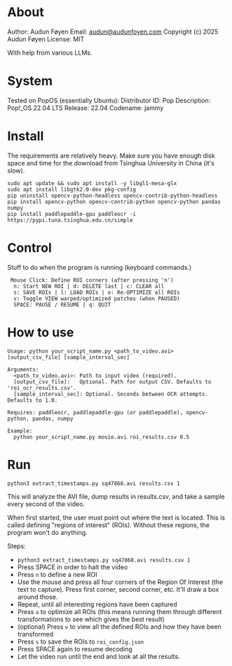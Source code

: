 # About
Author: Audun Føyen
Email: audun@audunfoyen.com
Copyright (c) 2025 Audun Føyen
License: MIT

With help from various LLMs.

# System
Tested on PopOS (essentially Ubuntu):
Distributor ID:	Pop
Description:	Pop!_OS 22.04 LTS
Release:	22.04
Codename:	jammy

# Install
The requirements are relatively heavy. Make sure you have enough disk space and time for the download from Tsinghua University in China (it's slow).
```
sudo apt update && sudo apt install -y libgl1-mesa-glx
sudo apt install libgtk2.0-dev pkg-config
pip uninstall opencv-python-headless opencv-contrib-python-headless
pip install opencv-python opencv-contrib-python opencv-python pandas numpy
pip install paddlepaddle-gpu paddleocr -i https://pypi.tuna.tsinghua.edu.cn/simple
```

# Control
Stuff to do when the program is running (keyboard commands.)
```
 Mouse Click: Define ROI corners (after pressing 'n')
  n: Start NEW ROI | d: DELETE last | c: CLEAR all
  s: SAVE ROIs | l: LOAD ROIs | o: Re-OPTIMIZE all ROIs
  v: Toggle VIEW warped/optimized patches (when PAUSED)
  SPACE: PAUSE / RESUME | q: QUIT
```

# How to use
```
Usage: python your_script_name.py <path_to_video.avi> [output_csv_file] [sample_interval_sec]

Arguments:
  <path_to_video.avi>: Path to input video (required).
  [output_csv_file]:   Optional. Path for output CSV. Defaults to 'roi_ocr_results.csv'.
  [sample_interval_sec]: Optional. Seconds between OCR attempts. Defaults to 1.0.

Requires: paddleocr, paddlepaddle-gpu (or paddlepaddle), opencv-python, pandas, numpy

Example:
  python your_script_name.py movie.avi roi_results.csv 0.5
```

# Run
```python3 extract_timestamps.py sq47868.avi results.csv 1```

This will analyze the AVI file, dump results in results.csv, and take a sample every second of the video.

When first started, the user must point out where the text is located. This is called defining "regions of interest" (ROIs).
Without these regions, the program won't do anything.

Steps:
- ```python3 extract_timestamps.py sq47868.avi results.csv 1```
- Press SPACE in order to halt the video
- Press ```n``` to define a new ROI
- Use the mouse and press all four corners of the Region Of Interest (the text to capture). Press first corner, second corner, etc. It'll draw a box around those.
- Repeat, until all interesting regions have been captured
- Press ```o``` to optimize all ROIs (this means running them through different transformations to see which gives the best result)
- (optional) Press ```v``` to view all the defined ROIs and how they have been transformed
- Press ```s``` to save the ROIs to ```roi_config.json```
- Press SPACE again to resume decoding
- Let the video run until the end and look at all the results.